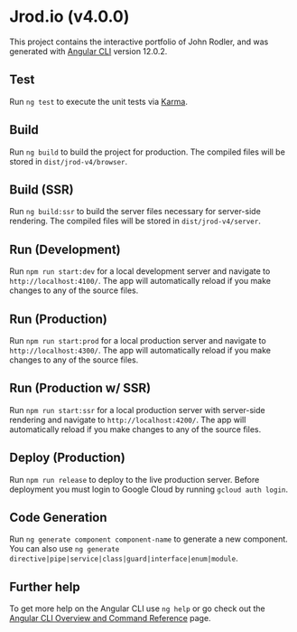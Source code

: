 # Jrod.io (v4.0.0)

This project contains the interactive portfolio of John Rodler, and was generated with [Angular CLI](https://github.com/angular/angular-cli) version 12.0.2.

## Test

Run `ng test` to execute the unit tests via [Karma](https://karma-runner.github.io).

## Build

Run `ng build` to build the project for production. The compiled files will be stored in `dist/jrod-v4/browser`.

## Build (SSR)

Run `ng build:ssr` to build the server files necessary for server-side rendering. The compiled files will be stored in `dist/jrod-v4/server`.

## Run (Development)

Run `npm run start:dev` for a local development server and navigate to `http://localhost:4100/`. The app will automatically reload if you make changes to any of the source files.

## Run (Production)

Run `npm run start:prod` for a local production server and navigate to `http://localhost:4300/`. The app will automatically reload if you make changes to any of the source files.

## Run (Production w/ SSR)

Run `npm run start:ssr` for a local production server with server-side rendering and navigate to `http://localhost:4200/`. The app will automatically reload if you make changes to any of the source files.

## Deploy (Production)

Run `npm run release` to deploy to the live production server. Before deployment you must login to Google Cloud by running `gcloud auth login`.

## Code Generation

Run `ng generate component component-name` to generate a new component. You can also use `ng generate directive|pipe|service|class|guard|interface|enum|module`.

## Further help

To get more help on the Angular CLI use `ng help` or go check out the [Angular CLI Overview and Command Reference](https://angular.io/cli) page.
